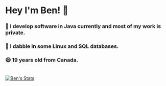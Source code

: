 # Hey I'm Ben! 👋
### 🔐 I develop software in Java currently and most of my work is private.
### 🐧 I dabble in some Linux and SQL databases. 
### 😄 19 years old from Canada. 
#

[![Ben's Stats](https://github-readme-stats.vercel.app/api?username=xxBennny&count_private=true&include_all_commits=true&show_icons=true&theme=dracula)](https://github.com/anuraghazra/github-readme-stats)
